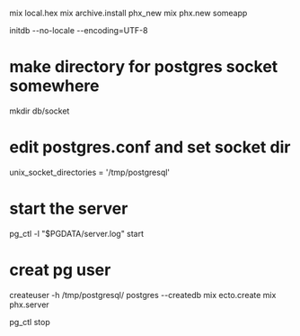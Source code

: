 mix local.hex
mix archive.install phx_new
mix phx.new someapp

initdb --no-locale --encoding=UTF-8

# make directory for postgres socket somewhere
mkdir db/socket

# edit postgres.conf and set socket dir
unix_socket_directories = '/tmp/postgresql'

# start the server
pg_ctl -l "$PGDATA/server.log" start

# creat pg user

createuser -h /tmp/postgresql/ postgres --createdb
mix ecto.create
mix phx.server

pg_ctl stop
